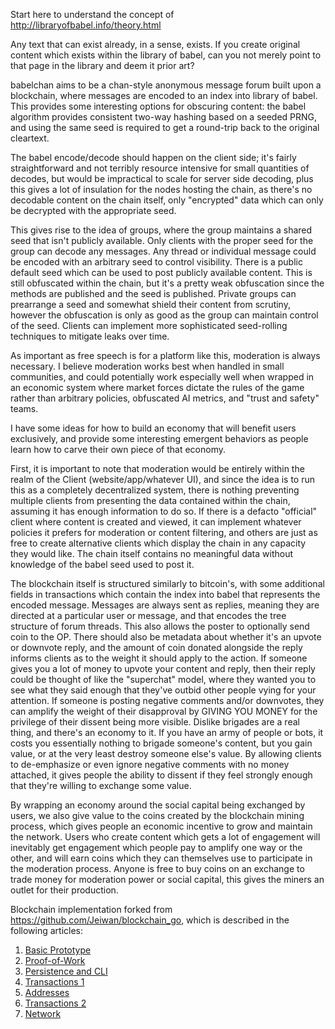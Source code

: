 Start here to understand the concept of http://libraryofbabel.info/theory.html

Any text that can exist already, in a sense, exists.  If you create original content which exists within the library of babel, can you not merely point to that page in the library and deem it prior art?

babelchan aims to be a chan-style anonymous message forum built upon a blockchain, where messages are encoded to an index into library of babel.  This provides some interesting options for obscuring content: the babel algorithm provides consistent two-way hashing based on a seeded PRNG, and using the same seed is required to get a round-trip back to the original cleartext.

The babel encode/decode should happen on the client side; it's fairly straightforward and not terribly resource intensive for small quantities of decodes, but would be impractical to scale for server side decoding, plus this gives a lot of insulation for the nodes hosting the chain, as there's no decodable content on the chain itself, only "encrypted" data which can only be decrypted with the appropriate seed.

This gives rise to the idea of groups, where the group maintains a shared seed that isn't publicly available.  Only clients with the proper seed for the group can decode any messages.  Any thread or individual message could be encoded with an arbitrary seed to control visibility.  There is a public default seed which can be used to post publicly available content.  This is still obfuscated within the chain, but it's a pretty weak obfuscation since the methods are published and the seed is published.  Private groups can prearrange a seed and somewhat shield their content from scrutiny, however the obfuscation is only as good as the group can maintain control of the seed.  Clients can implement more sophisticated seed-rolling techniques to mitigate leaks over time.

As important as free speech is for a platform like this, moderation is always necessary.  I believe moderation works best when handled in small communities, and could potentially work especially well when wrapped in an economic system where market forces dictate the rules of the game rather than arbitrary policies, obfuscated AI metrics, and "trust and safety" teams.

I have some ideas for how to build an economy that will benefit users exclusively, and provide some interesting emergent behaviors as people learn how to carve their own piece of that economy.

First, it is important to note that moderation would be entirely within the realm of the Client (website/app/whatever UI), and since the idea is to run this as a completely decentralized system, there is nothing preventing multiple clients from presenting the data contained within the chain, assuming it has enough information to do so.  If there is a defacto "official" client where content is created and viewed, it can implement whatever policies it prefers for moderation or content filtering, and others are just as free to create alternative clients which display the chain in any capacity they would like.  The chain itself contains no meaningful data without knowledge of the babel seed used to post it.

The blockchain itself is structured similarly to bitcoin's, with some additional fields in transactions which contain the index into babel that represents the encoded message.  Messages are always sent as replies, meaning they are directed at a particular user or message, and that encodes the tree structure of forum threads.  This also allows the poster to optionally send coin to the OP.  There should also be metadata about whether it's an upvote or downvote reply, and the amount of coin donated alongside the reply informs clients as to the weight it should apply to the action.  If someone gives you a lot of money to upvote your content and reply, then their reply could be thought of like the "superchat" model, where they wanted you to see what they said enough that they've outbid other people vying for your attention.   If someone is posting negative comments and/or downvotes, they can amplify the weight of their disapproval by GIVING YOU MONEY for the privilege of their dissent being more visible.  Dislike brigades are a real thing, and there's an economy to it.  If you have an army of people or bots, it costs you essentially nothing to brigade someone's content, but you gain value, or at the very least destroy someone else's value.  By allowing clients to de-emphasize or even ignore negative comments with no money attached, it gives people the ability to dissent if they feel strongly enough that they're willing to exchange some value.

By wrapping an economy around the social capital being exchanged by users, we also give value to the coins created by the blockchain mining process, which gives people an economic incentive to grow and maintain the network.  Users who create content which gets a lot of engagement will inevitably get engagement which people pay to amplify one way or the other, and will earn coins which they can themselves use to participate in the moderation process.  Anyone is free to buy coins on an exchange to trade money for moderation power or social capital, this gives the miners an outlet for their production.





Blockchain implementation forked from https://github.com/Jeiwan/blockchain_go, which is described in the following articles:

1. [Basic Prototype](https://jeiwan.cc/posts/building-blockchain-in-go-part-1/)
2. [Proof-of-Work](https://jeiwan.cc/posts/building-blockchain-in-go-part-2/)
3. [Persistence and CLI](https://jeiwan.cc/posts/building-blockchain-in-go-part-3/)
4. [Transactions 1](https://jeiwan.cc/posts/building-blockchain-in-go-part-4/)
5. [Addresses](https://jeiwan.cc/posts/building-blockchain-in-go-part-5/)
6. [Transactions 2](https://jeiwan.cc/posts/building-blockchain-in-go-part-6/)
7. [Network](https://jeiwan.cc/posts/building-blockchain-in-go-part-7/)
